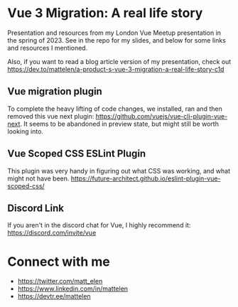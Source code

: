 # Vue 3 Migration: A real life story
Presentation and resources from my London Vue Meetup presentation in the spring of 2023. See in the repo for my slides, and below for some
links and resources I mentioned.

Also, if you want to read a blog article version of my presentation, check out https://dev.to/mattelen/a-product-s-vue-3-migration-a-real-life-story-c1d

## Vue migration plugin
To complete the heavy lifting of code changes, we installed, ran and then removed this vue next plugin: https://github.com/vuejs/vue-cli-plugin-vue-next.
It seems to be abandoned in preview state, but might still be worth looking into.

## Vue Scoped CSS ESLint Plugin
This plugin was very handy in figuring out what CSS was working, and what might not have been.
https://future-architect.github.io/eslint-plugin-vue-scoped-css/

## Discord Link
If you aren't in the discord chat for Vue, I highly recommend it: https://discord.com/invite/vue

# Connect with me
- https://twitter.com/matt_elen
- https://www.linkedin.com/in/mattelen
- https://devtr.ee/mattelen
